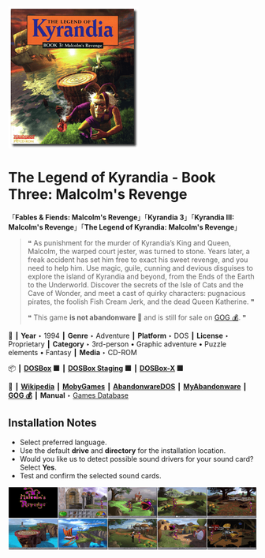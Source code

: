 ![](Thumbnail.png "application-thumbnail")

# The Legend of Kyrandia - Book Three: Malcolm's Revenge

「**Fables & Fiends: Malcolm's Revenge**」「**Kyrandia 3**」「**Kyrandia III: Malcolm's Revenge**」「**The Legend of Kyrandia: Malcolm's Revenge**」

> ❝ As punishment for the murder of Kyrandia’s King and Queen, Malcolm, the warped court jester, was turned to stone. Years later, a freak accident has set him free to exact his sweet revenge, and you need to help him. Use magic, guile, cunning and devious disguises to explore the island of Kyrandia and beyond, from the Ends of the Earth to the Underworld. Discover the secrets of the Isle of Cats and the Cave of Wonder, and meet a cast of quirky characters: pugnacious pirates, the foolish Fish Cream Jerk, and the dead Queen Katherine. ❞
>
> ❝ This game **is not abandonware 🚫** and is still for sale on [GOG 💰](https://gog.com/en/game/legend_of_kyrandia_malcolms_revenge). ❞
>

📌 ┃ **Year** ‣ 1994 ┃ **Genre** ‣ Adventure ┃ **Platform** ‣ DOS ┃ **License** ‣ Proprietary ┃ **Category** ‣ 3rd-person • Graphic adventure • Puzzle elements • Fantasy ┃ **Media** ‣ CD-ROM 

📦 ┃ **[DOSBox](https://www.dosbox.com/) 🟩** ┃ **[DOSBox Staging](https://dosbox-staging.github.io/) 🟩** ┃ **[DOSBox-X](https://dosbox-x.com/) 🟩** 

📎 ┃ **[Wikipedia](https://en.wikipedia.org/wiki/The_Legend_of_Kyrandia:_Malcolm%27s_Revenge)** ┃ **[MobyGames](https://www.mobygames.com/game/872/the-legend-of-kyrandia-book-3-malcolms-revenge/)** ┃ **[AbandonwareDOS](https://www.abandonwaredos.com/abandonware-game.php?abandonware=Legend+of+Kyrandia+3%3A+Malcolm%27s+Revenge&gid=1450)** ┃ **[MyAbandonware](https://www.myabandonware.com/game/the-legend-of-kyrandia-book-3-malcolm-s-revenge-2x5)** ┃ **[GOG 💰](https://gog.com/en/game/legend_of_kyrandia_malcolms_revenge)** ┃ **Manual** ‣ [Games Database](https://www.gamesdatabase.org/game/microsoft-dos/legend-of-kyrandia-book-3-malcolms-revenge) 

## Installation Notes
- Select preferred language.
- Use the default **drive** and **directory** for the installation location.
- Would you like us to detect possible sound drivers for your sound card? Select **Yes**.
- Test and confirm the selected sound cards.

![](Montage.png "The Legend of Kyrandia - Book Three: Malcolm's Revenge")

